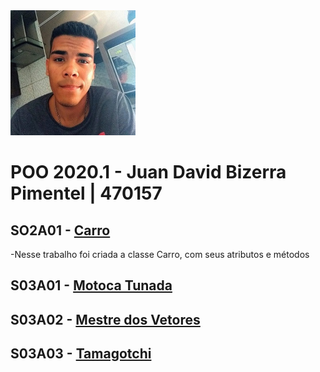 
<img src="foto.jpg" width="200">


# POO 2020.1 - Juan David Bizerra Pimentel | 470157

## SO2A01 - [Carro](Atividades/Carro/Carro.cpp)
-Nesse trabalho foi criada a classe Carro, com seus atributos e métodos

## S03A01 - [Motoca Tunada](Atividades/Motoca/Motoca.cpp)

## S03A02 - [Mestre dos Vetores](Atividades/Mestre_Dos_Vetores)

## S03A03 - [Tamagotchi](Atividades/Tamagotchi)
